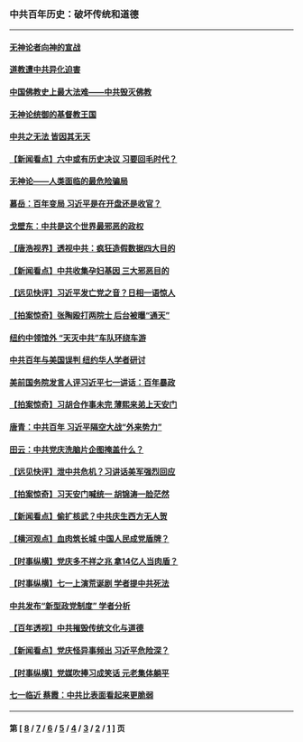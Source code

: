 ### 中共百年历史：破坏传统和道德
---
#### [无神论者向神的宣战](../../pages/nf1176114/n13281535.md?11110430) 
#### [道教遭中共异化迫害](../../pages/nf1176114/n13281463.md?11110430) 
#### [中国佛教史上最大法难——中共毁灭佛教](../../pages/nf1176114/n13281397.md?11110430) 
#### [无神论统御的基督教王国](../../pages/nf1176114/n13281280.md?11110430) 
#### [中共之无法 皆因其无天](../../pages/nf1176114/n13281088.md?11110430) 
#### [【新闻看点】六中或有历史决议 习要回毛时代？](../../pages/nf1176114/n13222895.md?11110430) 
#### [无神论——人类面临的最危险骗局](../../pages/nf1176114/n13196137.md?11110430) 
#### [慕岳：百年变局 习近平是在开盘还是收官？](../../pages/nf1176114/n13206516.md?11110430) 
#### [戈壁东：中共是这个世界最邪恶的政权](../../pages/nf1176114/n13085641.md?11110430) 
#### [【唐浩视界】透视中共：疯狂造假数据四大目的](../../pages/nf1176114/n13080590.md?11110430) 
#### [【新闻看点】中共收集孕妇基因 三大邪恶目的](../../pages/nf1176114/n13077182.md?11110430) 
#### [【远见快评】习近平发亡党之音？日相一语惊人](../../pages/nf1176114/n13074809.md?11110430) 
#### [【拍案惊奇】张陶殴打两院士 后台被曝“通天”](../../pages/nf1176114/n13070496.md?11110430) 
#### [纽约中领馆外 “天灭中共”车队环绕车游](../../pages/nf1176114/n13070693.md?11110430) 
#### [中共百年与美国误判 纽约华人学者研讨](../../pages/nf1176114/n13067969.md?11110430) 
#### [美前国务院发言人评习近平七一讲话：百年暴政](../../pages/nf1176114/n13066986.md?11110430) 
#### [【拍案惊奇】习胡合作事未完 薄熙来弟上天安门](../../pages/nf1176114/n13065867.md?11110430) 
#### [唐青：中共百年 习近平隔空大战“外来势力”](../../pages/nf1176114/n13065976.md?11110430) 
#### [田云：中共党庆洗脑片企图掩盖什么？](../../pages/nf1176114/n13064395.md?11110430) 
#### [【远见快评】泄中共危机？习讲话美军强烈回应](../../pages/nf1176114/n13064269.md?11110430) 
#### [【拍案惊奇】习天安门喊统一 胡锦涛一脸茫然](../../pages/nf1176114/n13063233.md?11110430) 
#### [【新闻看点】偷扩核武？中共庆生西方无人贺](../../pages/nf1176114/n13061263.md?11110430) 
#### [【横河观点】血肉筑长城 中国人民成党盾牌？](../../pages/nf1176114/n13061779.md?11110430) 
#### [【时事纵横】党庆多不祥之兆 拿14亿人当肉盾？](../../pages/nf1176114/n13061709.md?11110430) 
#### [【时事纵横】七一上演荒诞剧 学者提中共死法](../../pages/nf1176114/n13058990.md?11110430) 
#### [中共发布“新型政党制度” 学者分析](../../pages/nf1176114/n13056354.md?11110430) 
#### [【百年透视】中共摧毁传统文化与道德](../../pages/nf1176114/n13057253.md?11110430) 
#### [【新闻看点】党庆怪异事频出 习近平危险深？](../../pages/nf1176114/n13056781.md?11110430) 
#### [【时事纵横】党媒吹捧习成笑话 元老集体躺平](../../pages/nf1176114/n13056792.md?11110430) 
#### [七一临近 蔡霞：中共比表面看起来更脆弱](../../pages/nf1176114/n13056418.md?11110430) 

---
#### 第 [ [8](./8.md?11110430) / [7](./7.md?11110430) / [6](./6.md?11110430) / [5](./5.md?11110430) / [4](./4.md?11110430) / [3](./3.md?11110430) / [2](./2.md?11110430) / [1](./1.md?11110430) ] 页

